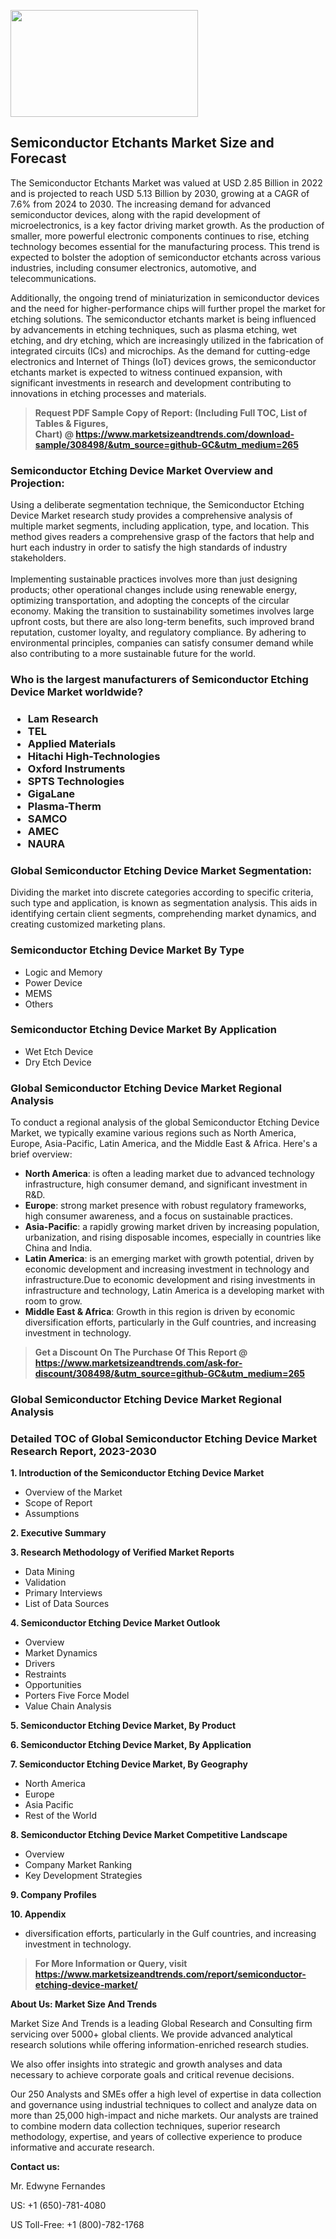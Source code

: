 <p><img class="alignnone size-medium wp-image-20088" src="https://ffe5etoiles.com/wp-content/uploads/2024/12/MST1-300x171.png" alt="" width="300" height="171" /></p><h2>Semiconductor Etchants Market Size and Forecast</h2><p>The Semiconductor Etchants Market was valued at USD 2.85 Billion in 2022 and is projected to reach USD 5.13 Billion by 2030, growing at a CAGR of 7.6% from 2024 to 2030. The increasing demand for advanced semiconductor devices, along with the rapid development of microelectronics, is a key factor driving market growth. As the production of smaller, more powerful electronic components continues to rise, etching technology becomes essential for the manufacturing process. This trend is expected to bolster the adoption of semiconductor etchants across various industries, including consumer electronics, automotive, and telecommunications.</p><p>Additionally, the ongoing trend of miniaturization in semiconductor devices and the need for higher-performance chips will further propel the market for etching solutions. The semiconductor etchants market is being influenced by advancements in etching techniques, such as plasma etching, wet etching, and dry etching, which are increasingly utilized in the fabrication of integrated circuits (ICs) and microchips. As the demand for cutting-edge electronics and Internet of Things (IoT) devices grows, the semiconductor etchants market is expected to witness continued expansion, with significant investments in research and development contributing to innovations in etching processes and materials.</p></p><blockquote id="" class=""><strong>Request PDF Sample Copy of Report: (Including Full TOC, List of Tables &amp; Figures, Chart)&nbsp;@&nbsp;<strong><a href="https://www.marketsizeandtrends.com/download-sample/308498/&utm_source=github-GC&utm_medium=265" target="_blank">https://www.marketsizeandtrends.com/download-sample/308498/&utm_source=github-GC&utm_medium=265</a></strong></strong></blockquote><h3 id="" class="">Semiconductor Etching Device Market&nbsp;Overview and Projection:</h3><p id="" class="">Using a deliberate segmentation technique, the Semiconductor Etching Device Market research study provides a comprehensive analysis of multiple market segments, including application, type, and location. This method gives readers a comprehensive grasp of the factors that help and hurt each industry in order to satisfy the high standards of industry stakeholders. <br /> <br />Implementing sustainable practices involves more than just designing products; other operational changes include using renewable energy, optimizing transportation, and adopting the concepts of the circular economy. Making the transition to sustainability sometimes involves large upfront costs, but there are also long-term benefits, such improved brand reputation, customer loyalty, and regulatory compliance. By adhering to environmental principles, companies can satisfy consumer demand while also contributing to a more sustainable future for the world.</p><h3 id="" class="">Who is the largest manufacturers of&nbsp;Semiconductor Etching Device Market worldwide?</h3><h3 class=""><p><ul><li>Lam Research </li><li> TEL </li><li> Applied Materials </li><li> Hitachi High-Technologies </li><li> Oxford Instruments </li><li> SPTS Technologies </li><li> GigaLane </li><li> Plasma-Therm </li><li> SAMCO </li><li> AMEC </li><li> NAURA</li></ul></p></h3><h3 id="" class="">Global&nbsp;Semiconductor Etching Device Market Segmentation:</h3><p id="" class="">Dividing the market into discrete categories according to specific criteria, such type and application, is known as segmentation analysis. This aids in identifying certain client segments, comprehending market dynamics, and creating customized marketing plans.</p><h3 id="" class="">Semiconductor Etching Device Market&nbsp;By Type</h3><p><p><ul><li>Logic and Memory</li><li> Power Device</li><li> MEMS</li><li> Others</p></li></ul></p></p><h3 id="" class="">Semiconductor Etching Device Market&nbsp;By Application</h3><p class=""><p><ul><li>Wet Etch Device</li><li> Dry Etch Device</li></ul></p></p><h3 id="" class="">Global Semiconductor Etching Device Market Regional Analysis</h3><p id="" class="">To conduct a regional analysis of the global Semiconductor Etching Device Market, we typically examine various regions such as North America, Europe, Asia-Pacific, Latin America, and the Middle East &amp; Africa. Here's a brief overview:</p><ul><li><strong>North America</strong>: is often a leading market due to advanced technology infrastructure, high consumer demand, and significant investment in R&amp;D.</li><li><strong>Europe</strong>: strong market presence with robust regulatory frameworks, high consumer awareness, and a focus on sustainable practices.</li><li><strong>Asia-Pacific</strong>: a rapidly growing market driven by increasing population, urbanization, and rising disposable incomes, especially in countries like China and India.</li><li><strong>Latin America</strong>: is an emerging market with growth potential, driven by economic development and increasing investment in technology and infrastructure.Due to economic development and rising investments in infrastructure and technology, Latin America is a developing market with room to grow.</li><li><strong>Middle East &amp; Africa</strong>: Growth in this region is driven by economic diversification efforts, particularly in the Gulf countries, and increasing investment in technology.</li></ul><blockquote id="" class=""><strong>Get a Discount On The Purchase Of This Report @ <strong><a href="https://www.marketsizeandtrends.com/ask-for-discount/308498/&utm_source=github-GC&utm_medium=265" target="_blank">https://www.marketsizeandtrends.com/ask-for-discount/308498/&utm_source=github-GC&utm_medium=265</a></strong></strong></blockquote><h3 id="" class="">Global Semiconductor Etching Device Market Regional Analysis</h3><h3 id="" class="">Detailed TOC of Global Semiconductor Etching Device Market Research Report, 2023-2030</h3><p id="" class=""><strong>1. Introduction of the Semiconductor Etching Device Market</strong></p><ul><li>Overview of the Market</li><li>Scope of Report</li><li>Assumptions</li></ul><p id="" class=""><strong>2. Executive Summary</strong></p><p id="" class=""><strong>3. Research Methodology of Verified Market Reports</strong></p><ul><li>Data Mining</li><li>Validation</li><li>Primary Interviews</li><li>List of Data Sources</li></ul><p id="" class=""><strong>4. Semiconductor Etching Device Market Outlook</strong></p><ul><li>Overview</li><li>Market Dynamics</li><li>Drivers</li><li>Restraints</li><li>Opportunities</li><li>Porters Five Force Model</li><li>Value Chain Analysis</li></ul><p id="" class=""><strong>5. Semiconductor Etching Device Market, By Product</strong></p><p id="" class=""><strong>6. Semiconductor Etching Device Market, By Application</strong></p><p id="" class=""><strong>7. Semiconductor Etching Device Market, By Geography</strong></p><ul><li>North America</li><li>Europe</li><li>Asia Pacific</li><li>Rest of the World</li></ul><p id="" class=""><strong>8. Semiconductor Etching Device Market Competitive Landscape</strong></p><ul><li>Overview</li><li>Company Market Ranking</li><li>Key Development Strategies</li></ul><p id="" class=""><strong>9. Company Profiles</strong></p><p id="" class=""><strong>10. Appendix</strong></p><ul><li>diversification efforts, particularly in the Gulf countries, and increasing investment in technology.</li></ul><blockquote id="" class=""><strong>For More Information or Query, visit <strong><strong><a href="https://www.marketsizeandtrends.com/report/semiconductor-etching-device-market/" target="_blank">https://www.marketsizeandtrends.com/report/semiconductor-etching-device-market/</a></strong></strong></strong></blockquote><p id="" class=""><strong>About Us: Market Size And Trends</strong></p><p id="" class="">Market Size And Trends is a leading Global Research and Consulting firm servicing over 5000+ global clients. We provide advanced analytical research solutions while offering information-enriched research studies.</p><p id="" class="">We also offer insights into strategic and growth analyses and data necessary to achieve corporate goals and critical revenue decisions.</p><p id="" class="">Our 250 Analysts and SMEs offer a high level of expertise in data collection and governance using industrial techniques to collect and analyze data on more than 25,000 high-impact and niche markets. Our analysts are trained to combine modern data collection techniques, superior research methodology, expertise, and years of collective experience to produce informative and accurate research.</p><p id="" class=""><strong>Contact us:</strong></p><p id="" class="">Mr. Edwyne Fernandes</p><p id="" class="">US: +1 (650)-781-4080</p><p id="" class="">US Toll-Free: +1 (800)-782-1768</p>

